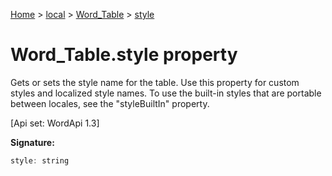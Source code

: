 [Home](./index) &gt; [local](local.md) &gt; [Word\_Table](local.word_table.md) &gt; [style](local.word_table.style.md)

# Word\_Table.style property

Gets or sets the style name for the table. Use this property for custom styles and localized style names. To use the built-in styles that are portable between locales, see the "styleBuiltIn" property. 

 \[Api set: WordApi 1.3\]

**Signature:**
```javascript
style: string
```
